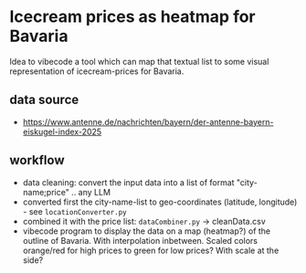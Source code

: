 # Icecream prices as heatmap for Bavaria
Idea to vibecode a tool which can map that textual list to some visual representation of icecream-prices for Bavaria.

## data source
* https://www.antenne.de/nachrichten/bayern/der-antenne-bayern-eiskugel-index-2025

## workflow
* data cleaning: convert the input data into a list of format "city-name;price" .. any LLM
* converted first the city-name-list to geo-coordinates (latitude, longitude) - see `locationConverter.py`
* combined it with the price list: `dataCombiner.py` -> cleanData.csv
* vibecode program to display the data on a map (heatmap?) of the outline of Bavaria. With interpolation inbetween. Scaled colors orange/red for high prices to green for low prices? With scale at the side?
